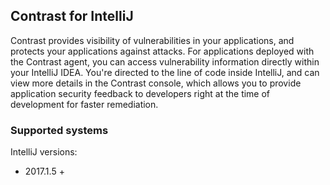 <!--
title: "About Contrast for IntelliJ"
description: "About Contrast for IntelliJ"
tags: "tools intellij integration"
-->

## Contrast for IntelliJ

Contrast provides visibility of vulnerabilities in your applications, and protects your applications against attacks. For applications deployed with the Contrast agent, you can access vulnerability information directly within your IntelliJ IDEA. You're directed to the line of code inside IntelliJ, and can view more details in the Contrast console, which allows you to provide application security feedback to developers right at the time of development for faster remediation.

### Supported systems 

IntelliJ versions:
* 2017.1.5 +
